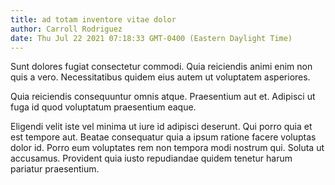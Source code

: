```yaml
---
title: ad totam inventore vitae dolor
author: Carroll Rodriguez
date: Thu Jul 22 2021 07:18:33 GMT-0400 (Eastern Daylight Time)
---
```

Sunt dolores fugiat consectetur commodi. Quia reiciendis animi enim non quis a vero. Necessitatibus quidem eius autem ut voluptatem asperiores.

 Quia reiciendis consequuntur omnis atque. Praesentium aut et. Adipisci ut fuga id quod voluptatum praesentium eaque.

 Eligendi velit iste vel minima ut iure id adipisci deserunt. Qui porro quia et est tempore aut. Beatae consequatur quia a ipsum ratione facere voluptas dolor id. Porro eum voluptates rem non tempora modi nostrum qui. Soluta ut accusamus. Provident quia iusto repudiandae quidem tenetur harum pariatur praesentium.
